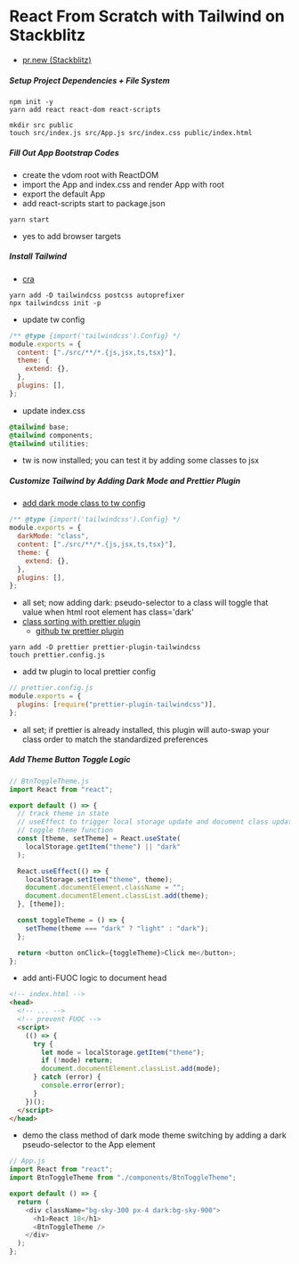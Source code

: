 # React From Scratch with Tailwind on Stackblitz

- [pr.new (Stackblitz)](https://stackblitz.com/~/github.com/bronifty/react-from-scratch-with-tailwind-dark-mode)

##### Setup Project Dependencies + File System

```shell
npm init -y
yarn add react react-dom react-scripts
```

```shell
mkdir src public
touch src/index.js src/App.js src/index.css public/index.html
```

##### Fill Out App Bootstrap Codes

- create the vdom root with ReactDOM
- import the App and index.css and render App with root
- export the default App
- add react-scripts start to package.json

```Shell
yarn start
```

- yes to add browser targets

##### Install Tailwind

- [cra](https://tailwindcss.com/docs/guides/create-react-app)

```shell
yarn add -D tailwindcss postcss autoprefixer
npx tailwindcss init -p
```

- update tw config

```javascript
/** @type {import('tailwindcss').Config} */
module.exports = {
  content: ["./src/**/*.{js,jsx,ts,tsx}"],
  theme: {
    extend: {},
  },
  plugins: [],
};
```

- update index.css

```css
@tailwind base;
@tailwind components;
@tailwind utilities;
```

- tw is now installed; you can test it by adding some classes to jsx

##### Customize Tailwind by Adding Dark Mode and Prettier Plugin

- [add dark mode class to tw config](https://tailwindcss.com/docs/dark-mode)

```js
/** @type {import('tailwindcss').Config} */
module.exports = {
  darkMode: "class",
  content: ["./src/**/*.{js,jsx,ts,tsx}"],
  theme: {
    extend: {},
  },
  plugins: [],
};
```

- all set; now adding dark: pseudo-selector to a class will toggle that value when html root element has class='dark'
- [class sorting with prettier plugin](https://tailwindcss.com/docs/editor-setup#automatic-class-sorting-with-prettier)
  - [github tw prettier plugin](https://github.com/tailwindlabs/prettier-plugin-tailwindcss)

```shell
yarn add -D prettier prettier-plugin-tailwindcss
touch prettier.config.js
```

- add tw plugin to local prettier config

```js
// prettier.config.js
module.exports = {
  plugins: [require("prettier-plugin-tailwindcss")],
};
```

- all set; if prettier is already installed, this plugin will auto-swap your class order to match the standardized preferences

##### Add Theme Button Toggle Logic

```js
// BtnToggleTheme.js
import React from "react";

export default () => {
  // track theme in state
  // useEffect to trigger local storage update and document class update
  // toggle theme function
  const [theme, setTheme] = React.useState(
    localStorage.getItem("theme") || "dark"
  );

  React.useEffect(() => {
    localStorage.setItem("theme", theme);
    document.documentElement.className = "";
    document.documentElement.classList.add(theme);
  }, [theme]);

  const toggleTheme = () => {
    setTheme(theme === "dark" ? "light" : "dark");
  };

  return <button onClick={toggleTheme}>Click me</button>;
};
```

- add anti-FUOC logic to document head

```html
<!-- index.html -->
<head>
  <!-- ... -->
  <!-- prevent FUOC -->
  <script>
    (() => {
      try {
        let mode = localStorage.getItem("theme");
        if (!mode) return;
        document.documentElement.classList.add(mode);
      } catch (error) {
        console.error(error);
      }
    })();
  </script>
</head>
```

- demo the class method of dark mode theme switching by adding a dark pseudo-selector to the App element

```js
// App.js
import React from "react";
import BtnToggleTheme from "./components/BtnToggleTheme";

export default () => {
  return (
    <div className="bg-sky-300 px-4 dark:bg-sky-900">
      <h1>React 18</h1>
      <BtnToggleTheme />
    </div>
  );
};
```
